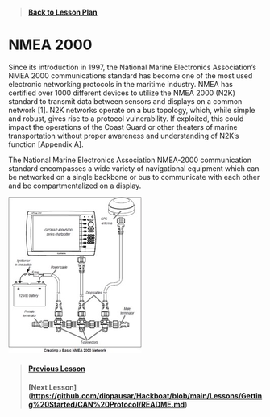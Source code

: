 > #### [Back to Lesson Plan](https://github.com/diopausar/Hackboat/tree/main/Lessons)
# NMEA 2000
Since its introduction in 1997, the National Marine Electronics Association’s NMEA 2000 communications standard has become one of the most used electronic networking protocols in the maritime industry. NMEA has certified over 1000 different devices to utilize the NMEA 2000 (N2K) standard to transmit data between sensors and displays on a common network [1]. N2K networks operate on a bus topology, which, while simple and robust, gives rise to a protocol vulnerability. If exploited, this could impact the operations of the Coast Guard or other theaters of marine transportation without proper awareness and understanding of N2K’s function [Appendix A].

The National Marine Electronics Association NMEA-2000 communication standard encompasses a wide variety of navigational equipment which can be networked on a single backbone or bus to communicate with each other and be compartmentalized on a display. 

![the image](https://github.com/diopausar/Hackboat/blob/main/Images/Basic%20NMEA%202000%20Network.jpg?raw=true)

> #### [Previous Lesson](https://github.com/diopausar/Hackboat/tree/main/Lessons/Getting%20Started/Welcome%20to%20Hackboat)
> #### [Next Lesson] (https://github.com/diopausar/Hackboat/blob/main/Lessons/Getting%20Started/CAN%20Protocol/README.md)
